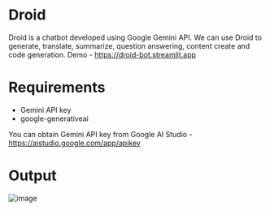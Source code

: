 # Droid

Droid is a chatbot developed using Google Gemini API. We can use Droid to generate, translate, summarize, question answering, content create and code generation.
Demo - https://droid-bot.streamlit.app

# Requirements
- Gemini API key
- google-generativeai

You can obtain Gemini API key from Google AI Studio - https://aistudio.google.com/app/apikey

# Output
![image](https://github.com/ellow0rld/Chatbot/assets/116413038/d010c2fb-90d3-4d12-84f2-0c5882975eea)

